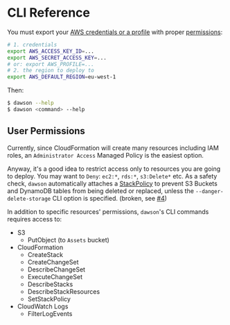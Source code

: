 
# CLI Reference

You must export your [AWS credentials or a profile](https://docs.aws.amazon.com/AWSJavaScriptSDK/guide/node-configuring.html) with proper [permissions](#user-permissions):

```bash
# 1. credentials
export AWS_ACCESS_KEY_ID=...
export AWS_SECRET_ACCESS_KEY=...
# or: export AWS_PROFILE=...
# 2. the region to deploy to
export AWS_DEFAULT_REGION=eu-west-1
```

Then:

```bash
$ dawson --help
$ dawson <command> --help
```

## User Permissions

Currently, since CloudFormation will create many resources including IAM roles, an `Administrator Access` Managed Policy is the easiest option.

Anyway, it's a good idea to restrict access only to resources you are going to deploy. You may want to `Deny`: `ec2:*`, `rds:*`, `s3:Delete*` etc.
As a safety check, `dawson` automatically attaches a [StackPolicy](https://docs.aws.amazon.com/AWSCloudFormation/latest/UserGuide/protect-stack-resources.html) to prevent S3 Buckets and DynamoDB tables from being deleted or replaced, unless the `--danger-delete-storage` CLI option is specified. (broken, see [#4](https://github.com/lusentis/dawson/issues/4))

In addition to specific resources' permissions, `dawson`'s CLI commands requires access to:
* S3
  * PutObject (to `Assets` bucket)
* CloudFormation
  * CreateStack
  * CreateChangeSet
  * DescribeChangeSet
  * ExecuteChangeSet
  * DescribeStacks
  * DescribeStackResources
  * SetStackPolicy
* CloudWatch Logs
  * FilterLogEvents
